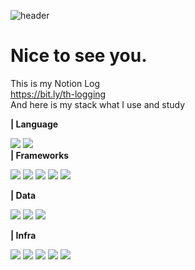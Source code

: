 ![header](https://capsule-render.vercel.app/api?type=waving&height=400&color=gruvbox&text=Touhou%20the%20engineer&fontColor=b3b3b3&fontSize=80)

# Nice to see you.
This is my Notion Log  
https://bit.ly/th-logging  
And here is my stack what I use and study  

**| Language**  

<img src="https://img.shields.io/badge/Python-3776AB?style=for-the-badge&logo=python&logoColor=white"> <img src="https://img.shields.io/badge/C++-00599C?style=for-the-badge&logo=cplusplus&logoColor=white">  
**| Frameworks**  

<img src="https://img.shields.io/badge/Django-092E20?style=for-the-badge&logo=django&logoColor=white"> <img src="https://img.shields.io/badge/FastAPI-009688?style=for-the-badge&logo=fastapi&logoColor=white"> <img src="https://img.shields.io/badge/SpringBoot-6DB33F?style=for-the-badge&logo=springboot&logoColor=white"> <img src="https://img.shields.io/badge/HDFS-66CCFF?style=for-the-badge&logo=apachehadoop&logoColor=white"> <img src="https://img.shields.io/badge/Spark-E25A1C?style=for-the-badge&logo=apachespark&logoColor=white">  

**| Data**  

<img src="https://img.shields.io/badge/PostgreSQL-4169E1?style=for-the-badge&logo=postgresql&logoColor=white"> <img src="https://img.shields.io/badge/MongoDB-47A248?style=for-the-badge&logo=mongodb&logoColor=white"> <img src="https://img.shields.io/badge/Redis-FF4438?style=for-the-badge&logo=redis&logoColor=white">  

**| Infra**  

<img src="https://img.shields.io/badge/AWS-232F3E?style=for-the-badge&logo=amazonwebservices&logoColor=white"> <img src="https://img.shields.io/badge/GCP-4285F4?style=for-the-badge&logo=googlecloud&logoColor=white"> <img src="https://img.shields.io/badge/Docker-2496ED?style=for-the-badge&logo=docker&logoColor=white"> <img src="https://img.shields.io/badge/Nginx-009639?style=for-the-badge&logo=nginx&logoColor=white"> <img src="https://img.shields.io/badge/airflow-017CEE?style=for-the-badge&logo=apacheairflow&logoColor=white">  


<!--
**touhou09/touhou09** is a ✨ _special_ ✨ repository because its `README.md` (this file) appears on your GitHub profile.

Here are some ideas to get you started:

- 🔭 I’m currently working on ...
- 🌱 I’m currently learning ...
- 👯 I’m looking to collaborate on ...
- 🤔 I’m looking for help with ...
- 💬 Ask me about ...
- 📫 How to reach me: ...
- 😄 Pronouns: ...
- ⚡ Fun fact: ...
-->
